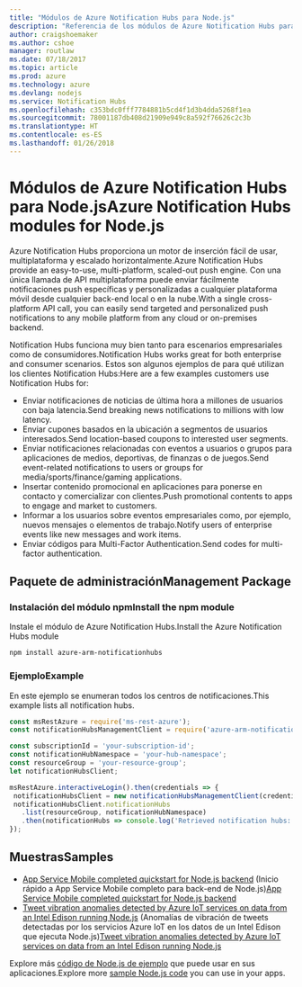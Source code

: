 ```yaml
---
title: "Módulos de Azure Notification Hubs para Node.js"
description: "Referencia de los módulos de Azure Notification Hubs para Node.js"
author: craigshoemaker
ms.author: cshoe
manager: routlaw
ms.date: 07/18/2017
ms.topic: article
ms.prod: azure
ms.technology: azure
ms.devlang: nodejs
ms.service: Notification Hubs
ms.openlocfilehash: c353bdc0fff7784881b5cd4f1d3b4dda5268f1ea
ms.sourcegitcommit: 78001187db408d21909e949c8a592f76626c2c3b
ms.translationtype: HT
ms.contentlocale: es-ES
ms.lasthandoff: 01/26/2018
---
```

# <a name="azure-notification-hubs-modules-for-nodejs"></a><span data-ttu-id="eced2-103">Módulos de Azure Notification Hubs para Node.js</span><span class="sxs-lookup"><span data-stu-id="eced2-103">Azure Notification Hubs modules for Node.js</span></span>

<span data-ttu-id="eced2-104">Azure Notification Hubs proporciona un motor de inserción fácil de usar, multiplataforma y escalado horizontalmente.</span><span class="sxs-lookup"><span data-stu-id="eced2-104">Azure Notification Hubs provide an easy-to-use, multi-platform, scaled-out push engine.</span></span> <span data-ttu-id="eced2-105">Con una única llamada de API multiplataforma puede enviar fácilmente notificaciones push específicas y personalizadas a cualquier plataforma móvil desde cualquier back-end local o en la nube.</span><span class="sxs-lookup"><span data-stu-id="eced2-105">With a single cross-platform API call, you can easily send targeted and personalized push notifications to any mobile platform from any cloud or on-premises backend.</span></span>

<span data-ttu-id="eced2-106">Notification Hubs funciona muy bien tanto para escenarios empresariales como de consumidores.</span><span class="sxs-lookup"><span data-stu-id="eced2-106">Notification Hubs works great for both enterprise and consumer scenarios.</span></span> <span data-ttu-id="eced2-107">Estos son algunos ejemplos de para qué utilizan los clientes Notification Hubs:</span><span class="sxs-lookup"><span data-stu-id="eced2-107">Here are a few examples customers use Notification Hubs for:</span></span>
- <span data-ttu-id="eced2-108">Enviar notificaciones de noticias de última hora a millones de usuarios con baja latencia.</span><span class="sxs-lookup"><span data-stu-id="eced2-108">Send breaking news notifications to millions with low latency.</span></span>
- <span data-ttu-id="eced2-109">Enviar cupones basados en la ubicación a segmentos de usuarios interesados.</span><span class="sxs-lookup"><span data-stu-id="eced2-109">Send location-based coupons to interested user segments.</span></span>
- <span data-ttu-id="eced2-110">Enviar notificaciones relacionadas con eventos a usuarios o grupos para aplicaciones de medios, deportivas, de finanzas o de juegos.</span><span class="sxs-lookup"><span data-stu-id="eced2-110">Send event-related notifications to users or groups for media/sports/finance/gaming applications.</span></span>
- <span data-ttu-id="eced2-111">Insertar contenido promocional en aplicaciones para ponerse en contacto y comercializar con clientes.</span><span class="sxs-lookup"><span data-stu-id="eced2-111">Push promotional contents to apps to engage and market to customers.</span></span>
- <span data-ttu-id="eced2-112">Informar a los usuarios sobre eventos empresariales como, por ejemplo, nuevos mensajes o elementos de trabajo.</span><span class="sxs-lookup"><span data-stu-id="eced2-112">Notify users of enterprise events like new messages and work items.</span></span>
- <span data-ttu-id="eced2-113">Enviar códigos para Multi-Factor Authentication.</span><span class="sxs-lookup"><span data-stu-id="eced2-113">Send codes for multi-factor authentication.</span></span>

## <a name="management-package"></a><span data-ttu-id="eced2-114">Paquete de administración</span><span class="sxs-lookup"><span data-stu-id="eced2-114">Management Package</span></span>

### <a name="install-the-npm-module"></a><span data-ttu-id="eced2-115">Instalación del módulo npm</span><span class="sxs-lookup"><span data-stu-id="eced2-115">Install the npm module</span></span>

<span data-ttu-id="eced2-116">Instale el módulo de Azure Notification Hubs.</span><span class="sxs-lookup"><span data-stu-id="eced2-116">Install the Azure Notification Hubs module</span></span> 

```bash
npm install azure-arm-notificationhubs
```

### <a name="example"></a><span data-ttu-id="eced2-117">Ejemplo</span><span class="sxs-lookup"><span data-stu-id="eced2-117">Example</span></span>

<span data-ttu-id="eced2-118">En este ejemplo se enumeran todos los centros de notificaciones.</span><span class="sxs-lookup"><span data-stu-id="eced2-118">This example lists all notification hubs.</span></span>

 ```javascript
const msRestAzure = require('ms-rest-azure');
const notificationHubsManagementClient = require('azure-arm-notificationhubs');

const subscriptionId = 'your-subscription-id';
const notificationHubNamespace = 'your-hub-namespace';
const resourceGroup = 'your-resource-group';
let notificationHubsClient;

msRestAzure.interactiveLogin().then(credentials => {
  notificationHubsClient = new notificationHubsManagementClient(credentials, subscriptionId);
  notificationHubsClient.notificationHubs
    .list(resourceGroup, notificationHubNamespace)
    .then(notificationHubs => console.log('Retrieved notification hubs: ', notificationHubs));
});
```

## <a name="samples"></a><span data-ttu-id="eced2-119">Muestras</span><span class="sxs-lookup"><span data-stu-id="eced2-119">Samples</span></span>

* <span data-ttu-id="eced2-120">[App Service Mobile completed quickstart for Node.js backend](https://azure.microsoft.com/resources/samples/app-service-mobile-nodejs-backend-quickstart/) (Inicio rápido a App Service Mobile completo para back-end de Node.js)</span><span class="sxs-lookup"><span data-stu-id="eced2-120">[App Service Mobile completed quickstart for Node.js backend](https://azure.microsoft.com/resources/samples/app-service-mobile-nodejs-backend-quickstart/)</span></span>
* <span data-ttu-id="eced2-121">[Tweet vibration anomalies detected by Azure IoT services on data from an Intel Edison running Node.js](https://azure.microsoft.com/resources/samples/iot-hub-nodejs-intel-edison-vibration-anomaly-detection/) (Anomalías de vibración de tweets detectadas por los servicios Azure IoT en los datos de un Intel Edison que ejecuta Node.js)</span><span class="sxs-lookup"><span data-stu-id="eced2-121">[Tweet vibration anomalies detected by Azure IoT services on data from an Intel Edison running Node.js](https://azure.microsoft.com/resources/samples/iot-hub-nodejs-intel-edison-vibration-anomaly-detection/)</span></span>

<span data-ttu-id="eced2-122">Explore más [código de Node.js de ejemplo](https://azure.microsoft.com/resources/samples/?platform=nodejs) que puede usar en sus aplicaciones.</span><span class="sxs-lookup"><span data-stu-id="eced2-122">Explore more [sample Node.js code](https://azure.microsoft.com/resources/samples/?platform=nodejs) you can use in your apps.</span></span>

